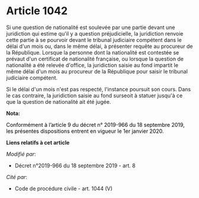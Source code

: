 # Article 1042

Si une question de nationalité est soulevée par une partie devant une juridiction qui estime qu'il y a question
préjudicielle, la juridiction renvoie cette partie à se pourvoir devant le tribunal judiciaire compétent dans le délai d'un
mois ou, dans le même délai, à présenter requête au procureur de la République. Lorsque la personne dont la nationalité est
contestée se prévaut d'un certificat de nationalité française, ou lorsque la question de nationalité a été relevée d'office,
la juridiction saisie au fond impartit le même délai d'un mois au procureur de la République pour saisir le tribunal
judiciaire compétent.

Si le délai d'un mois n'est pas respecté, l'instance poursuit son cours. Dans le cas contraire, la juridiction saisie au fond
surseoit à statuer jusqu'à ce que la question de nationalité ait été jugée.

**Nota:**

<font color="black">Conformément à l’article 9 du décret n° 2019-966 du 18 septembre 2019, les présentes dispositions entrent
en vigueur le 1er janvier 2020.</font>

**Liens relatifs à cet article**

_Modifié par_:

  - Décret n°2019-966 du 18 septembre 2019 - art. 8

_Cité par_:

  - Code de procédure civile - art. 1044 (V)
